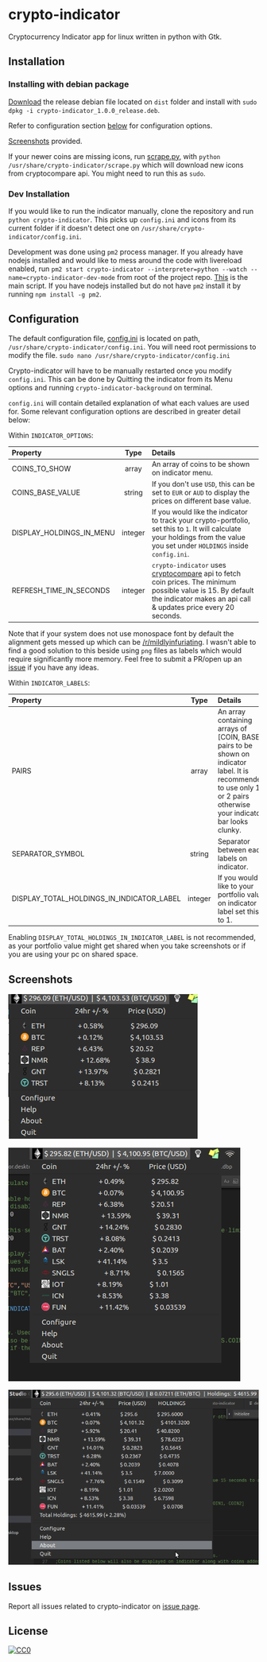 # crypto-indicator

Cryptocurrency Indicator app for linux written in python with Gtk.

## Installation

### Installing with debian package

[Download](https://github.com/ankitgyawali/crypto-indicator/raw/master/dist/crypto-indicator_1.0.0_release.deb) the release debian file located on `dist` folder and install with `sudo dpkg -i crypto-indicator_1.0.0_release.deb`.

Refer to configuration section [below](https://github.com/ankitgyawali/crypto-indicator#configuration) for configuration options.

[Screenshots](https://github.com/ankitgyawali/crypto-indicator#screenshots) provided.

If your newer coins are missing icons, run [scrape.py](https://github.com/ankitgyawali/crypto-indicator/blob/master/scrape.py), with `python /usr/share/crypto-indicator/scrape.py` which will download new icons from cryptocompare api. You might need to run this as `sudo`.


### Dev Installation

If you would like to run the indicator manually, clone the repository and run `python crypto-indicator`. This picks up `config.ini` and icons from its current folder if it doesn't detect one on `/usr/share/crypto-indicator/config.ini`.

Development was done using `pm2` process manager. If you already have nodejs installed and would like to mess around the code with livereload enabled, run `pm2 start crypto-indicator --interpreter=python --watch --name=crypto-indicator-dev-mode` from root of the project repo. [This](https://github.com/ankitgyawali/crypto-indicator/blob/master/crypto-indicator) is the main script. If you have nodejs installed but do not have `pm2` install it by running `npm install -g pm2`.


## Configuration

The default configuration file, [config.ini](https://github.com/ankitgyawali/crypto-indicator/blob/master/config.ini) is located on path, `/usr/share/crypto-indicator/config.ini`. You will need root permissions to modify the file. `sudo nano /usr/share/crypto-indicator/config.ini` 

Crypto-indicator will have to be manually restarted once you modify `config.ini`. This can be done by Quitting the indicator from its Menu options and running `crypto-indicator-background` on terminal.

`config.ini` will contain detailed explanation of what each values are used for. Some relevant configuration options are described in greater detail below:

Within `INDICATOR_OPTIONS`:

| Property  | Type | Details |
| :-------------- |:------:|:----- |
| COINS_TO_SHOW        | array | An array of coins to be shown on indicator menu. |
| COINS_BASE_VALUE        | string | If you don't use `USD`, this can be set to `EUR` or `AUD` to display the prices on different base value. |
| DISPLAY_HOLDINGS_IN_MENU        | integer | If you would like the indicator to track your crypto-portfolio, set this to `1`. It will calculate your holdings from the value you set under `HOLDINGS` inside `config.ini`.  |
| REFRESH_TIME_IN_SECONDS        | integer | `crypto-indicator` uses [cryptocompare](https://www.cryptocompare.com/api/) api to fetch coin prices. The minimum possible value is 15. By default the indicator makes an api call & updates price every 20 seconds.  |

Note that if your system does not use monospace font by default the alignment gets messed up which can be [/r/mildlyinfuriating](https://www.reddit.com/r/mildlyinfuriating/). I wasn't able to find a good solution to this beside using `png` files as labels which would require significantly more memory. Feel free to submit a PR/open up an [issue](https://github.com/ankitgyawali/crypto-indicator/issues) if you have any ideas.

Within `INDICATOR_LABELS`:

| Property  | Type | Details |
| :-------------- |:------:|:----- |
| PAIRS        | array | An array containing arrays of [COIN, BASE] pairs to be shown on indicator label. It is recommended to use only 1 or 2 pairs otherwise your indicator bar looks clunky. |
| SEPARATOR_SYMBOL        | string | Separator between each labels on indicator. |
| DISPLAY_TOTAL_HOLDINGS_IN_INDICATOR_LABEL        | integer | If you would like to your portfolio value on indicator label set this to 1. |

Enabling `DISPLAY_TOTAL_HOLDINGS_IN_INDICATOR_LABEL` is not recommended, as your portfolio value might get shared when you take screenshots or if you are using your pc on shared space.

## Screenshots

![Default Configuration Screenshot](/docs/default-screenshot.png?raw=true "Default Configuration Screenshot")


![Indicator with multiple coins](/docs/extended-screenshot.png?raw=true "Indicator with multiple coins")


![Portfolio tracked enabled with random portfolio value](/docs/screenshot-with-random-holdings.png?raw=true "Portfolio tracked enabled with random portfolio value")


## Issues
Report all issues related to crypto-indicator on <a href="https://github.com/ankitgyawali/crypto-indicator/issues" target="_blank">issue page</a>.


## License

[![CC0](http://mirrors.creativecommons.org/presskit/buttons/88x31/svg/cc-zero.svg)](https://creativecommons.org/publicdomain/zero/1.0/)
